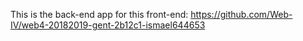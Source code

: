 This is the back-end app for this front-end: https://github.com/Web-IV/web4-20182019-gent-2b12c1-ismael644653

